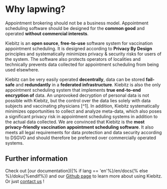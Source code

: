 # Why lapwing?

 Appointment brokering should not be a business model. Appointment
scheduling software should be designed for the **common good** and operated **without commercial interests**.

Kiebitz is an **open source**, **free-to-use** software system for vaccination appointment scheduling. It is designed according to **Privacy By Design** principles and systematically minimizes privacy & security risks for users of the system. The software also protects operators of localities and technically prevents data collected for appointment scheduling from being used elsewhere. 

Kiebitz can be very easily operated **decentrally**, data can be stored **fail-safe** and **redundantly** in a **federated infrastructure**. Kiebitz is also the only appointment scheduling system that implements **true end-to-end encryption of** data.
An unprovoked decryption of personal data is not possible with Kiebitz, but the control over the data lies solely with data subjects and vaccinating physicians [^1].
In addition, Kiebitz systematically minimizes opportunities to collect and analyze meta-data, which also poses a significant privacy risk in appointment scheduling systems in addition to the actual data collected. We are convinced that Kiebitz is the **most privacy-friendly vaccination appointment scheduling software**. It also meets all legal requirements for data protection and data security according to DSGVO and should therefore be preferred over commercially operated systems.

## Further information

Check out [our documentation]({% if lang == 'en'%}/en/docs{% else %}/doku{%endif%}) and our [Github page](https://github.com/kiebitz-oss) to learn more about using Kiebitz. Or just [contact us](mailto:kontakt@kiebitz.eu) !

